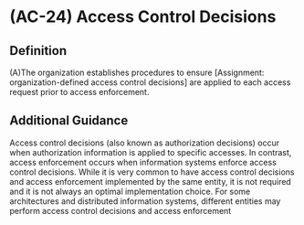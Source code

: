 
# (AC-24) Access Control Decisions

## Definition

(A)The organization establishes procedures to ensure [Assignment: organization-defined access control decisions] are applied to each access request prior to access enforcement.

## Additional Guidance

Access control decisions (also known as authorization decisions) occur when authorization information is applied to specific accesses. In contrast, access enforcement occurs when information systems enforce access control decisions. While it is very common to have access control decisions and access enforcement implemented by the same entity, it is not required and it is not always an optimal implementation choice. For some architectures and distributed information systems, different entities may perform access control decisions and access enforcement

